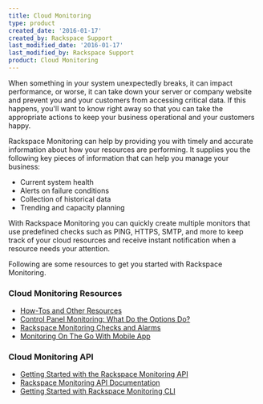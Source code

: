 ```yaml
---
title: Cloud Monitoring
type: product
created_date: '2016-01-17'
created_by: Rackspace Support
last_modified_date: '2016-01-17'
last_modified_by: Rackspace Support
product: Cloud Monitoring
---
```


When something in your system unexpectedly breaks, it can impact
performance, or worse, it can take down your server or company website
and prevent you and your customers from accessing critical data. If this
happens, you'll want to know right away so that you can take the
appropriate actions to keep your business operational and your customers
happy.

Rackspace Monitoring can help by providing you with timely and accurate
information about how your resources are performing. It supplies you the
following key pieces of information that can help you manage your
business:

-   Current system health
-   Alerts on failure conditions
-   Collection of historical data
-   Trending and capacity planning

With Rackspace Monitoring you can quickly create multiple monitors that
use predefined checks such as PING, HTTPS, SMTP, and more to keep track
of your cloud resources and receive instant notification when a resource
needs your attention.

Following are some resources to get you started with Rackspace
Monitoring.

###  Cloud Monitoring Resources

-   [How-Tos and Other
    Resources](/how-to/rackspace-monitoring-how-tos-and-other-resources)
-   [Control Panel Monitoring: What Do the Options
    Do?](/how-to/available-checks-for-rackspace-monitoring)
-   [Rackspace Monitoring Checks and
    Alarms](/how-to/rackspace-monitoring-checks-and-alarms)
-   [Monitoring On The Go With Mobile
    App](/how-to/introducing-rackspace-monitoring-on-mobile-devices)

###  Cloud Monitoring API

-   [Getting Started with the Rackspace Monitoring
    API](https://developer.rackspace.com/docs/cloud-monitoring/getting-started/)
-   [Rackspace Monitoring API
    Documentation](https://developer.rackspace.com/docs/cloud-monitoring/v1/developer-guide/)
-   [Getting Started with Rackspace Monitoring
    CLI](/how-to/getting-started-with-rackspace-monitoring-cli)
